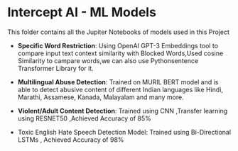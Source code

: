 # Intercept AI - ML Models

This folder contains all the Jupiter Notebooks of models used in this Project

- **Specific Word Restriction**: Using OpenAI GPT-3 Embeddings tool to compare input text context similarity with Blocked Words,Used cosine Similarity to campare words,we can also use Pythonsentence Transformer Library for it.

- **Multilingual Abuse Detection**: Trained on MURIL BERT model and is able to detect abusive content of different Indian languages like Hindi, Marathi, Assamese, Kanada, Malayalam and many more.

- **Violent/Adult Content Detection**: Trained using CNN ,Transfer learning using RESNET50 ,Achieved Accuracy of 85%

- Toxic English Hate Speech Detection Model: Trained using Bi-Directional LSTMs , Achieved Accuracy of 98%

